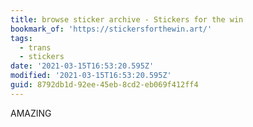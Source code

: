 ```yaml
---
title: browse sticker archive - Stickers for the win
bookmark_of: 'https://stickersforthewin.art/'
tags:
  - trans
  - stickers
date: '2021-03-15T16:53:20.595Z'
modified: '2021-03-15T16:53:20.595Z'
guid: 8792db1d-92ee-45eb-8cd2-eb069f412ff4
---
```

AMAZING
